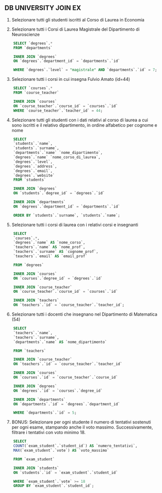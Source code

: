 ## DB UNIVERSITY JOIN EX

1. Selezionare tutti gli studenti iscritti al Corso di Laurea in Economia

2. Selezionare tutti i Corsi di Laurea Magistrale del Dipartimento di
   Neuroscienze

```sql
    SELECT `degrees`.*
    FROM `departments`

    INNER JOIN `degrees`
    ON `degrees`.`department_id` = `departments`.`id`

    WHERE `degrees`.`level` = "magistrale" AND `departments`.`id` = 7;
```

3. Selezionare tutti i corsi in cui insegna Fulvio Amato (id=44)

```sql
    SELECT `courses`.*
    FROM `course_teacher`

    INNER JOIN `courses`
    ON `course_teacher`.`course_id` = `courses`.`id`
    WHERE `course_teacher`.`teacher_id` = 44;
```

4. Selezionare tutti gli studenti con i dati relativi al corso di laurea a cui
   sono iscritti e il relativo dipartimento, in ordine alfabetico per cognome e
   nome

```sql
    SELECT
	`students`.`name`,
    `students`.`surname`,
    `departments`.`name` `nome_dipartimento`,
    `degrees`.`name` `nome_corso_di_laurea`,
    `degrees`.`level`,
    `degrees`.`address`,
    `degrees`.`email`,
    `degrees`.`website`
    FROM `students`

    INNER JOIN `degrees`
    ON `students`.`degree_id` = `degrees`.`id`

    INNER JOIN `departments`
    ON `degrees`.`department_id` = `departments`.`id`

    ORDER BY `students`.`surname`, `students`.`name`;
```

5. Selezionare tutti i corsi di laurea con i relativi corsi e insegnanti

```sql
    SELECT
	`courses`.*,
    `degrees`.`name` AS `nome_corso`,
    `teachers`.`name` AS `nome_prof`,
    `teachers`.`surname` AS `cognome_prof`,
    `teachers`.`email` AS `email_prof`

    FROM `degrees`

    INNER JOIN `courses`
    ON `courses`.`degree_id` = `degrees`.`id`

    INNER JOIN `course_teacher`
    ON `course_teacher`.`course_id` = `courses`.`id`

    INNER JOIN `teachers`
    ON `teachers`.`id` = `course_teacher`.`teacher_id`;
```

6. Selezionare tutti i docenti che insegnano nel Dipartimento di
   Matematica (54)

```sql
    SELECT
	`teachers`.`name`,
	`teachers`.`surname`,
    `departments`.`name` AS `nome_dipartimento`

    FROM `teachers`

    INNER JOIN `course_teacher`
    ON `teachers`.`id` = `course_teacher`.`teacher_id`

    INNER JOIN `courses`
    ON `courses`.`id` = `course_teacher`.`course_id`

    INNER JOIN `degrees`
    ON `degrees`.`id` = `courses`.`degree_id`

    INNER JOIN `departments`
    ON `departments`.`id` = `degrees`.`department_id`

    WHERE `departments`.`id` = 5;
```

7. BONUS: Selezionare per ogni studente il numero di tentativi sostenuti
   per ogni esame, stampando anche il voto massimo. Successivamente,
   filtrare i tentativi con voto minimo 18.

```sql
    SELECT
	COUNT(`exam_student`.`student_id`) AS `numero_tentativi`,
    MAX(`exam_student`.`vote`) AS `voto_massimo`

    FROM `exam_student`

    INNER JOIN `students`
    ON `students`.`id` = `exam_student`.`student_id`

    WHERE `exam_student`.`vote` >= 18
    GROUP BY `exam_student`.`student_id`;
```
